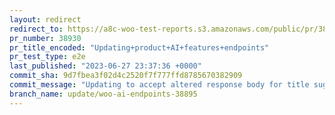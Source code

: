```yaml
---
layout: redirect
redirect_to: https://a8c-woo-test-reports.s3.amazonaws.com/public/pr/38930/e2e/index.html
pr_number: 38930
pr_title_encoded: "Updating+product+AI+features+endpoints"
pr_test_type: e2e
last_published: "2023-06-27 23:37:36 +0000"
commit_sha: 9d7fbea3f02d4c2520f7f777ffd8785670382909
commit_message: "Updating to accept altered response body for title suggestions"
branch_name: update/woo-ai-endpoints-38895
---
```

